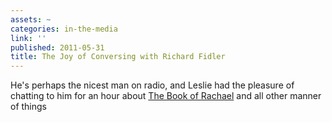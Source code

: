 ```yaml
---
assets: ~
categories: in-the-media
link: ''
published: 2011-05-31
title: The Joy of Conversing with Richard Fidler
---
```

He's perhaps the nicest man on radio, and Leslie had the pleasure of chatting to him for an hour about [The Book of Rachael](http://cannold.com/articles/article/the-book-of-rachael/) and all other manner of things 